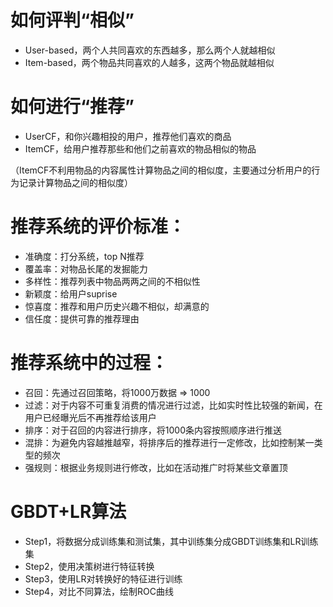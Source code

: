 # 如何评判“相似”
* User-based，两个人共同喜欢的东西越多，那么两个人就越相似
* Item-based，两个物品共同喜欢的人越多，这两个物品就越相似

# 如何进行“推荐”
* UserCF，和你兴趣相投的用户，推荐他们喜欢的商品
* ItemCF，给用户推荐那些和他们之前喜欢的物品相似的物品

（ItemCF不利用物品的内容属性计算物品之间的相似度，主要通过分析用户的行为记录计算物品之间的相似度）

# 推荐系统的评价标准：
* 准确度：打分系统，top N推荐
* 覆盖率：对物品长尾的发掘能力
* 多样性：推荐列表中物品两两之间的不相似性
* 新颖度：给用户suprise
* 惊喜度：推荐和用户历史兴趣不相似，却满意的
* 信任度：提供可靠的推荐理由

# 推荐系统中的过程：
* 召回：先通过召回策略，将1000万数据 => 1000
* 过滤：对于内容不可重复消费的情况进行过滤，比如实时性比较强的新闻，在用户已经曝光后不再推荐给该用户
* 排序：对于召回的内容进行排序，将1000条内容按照顺序进行推送
* 混排：为避免内容越推越窄，将排序后的推荐进行一定修改，比如控制某一类型的频次
* 强规则：根据业务规则进行修改，比如在活动推广时将某些文章置顶

# GBDT+LR算法
* Step1，将数据分成训练集和测试集，其中训练集分成GBDT训练集和LR训练集
* Step2，使用决策树进行特征转换
* Step3，使用LR对转换好的特征进行训练
* Step4，对比不同算法，绘制ROC曲线


